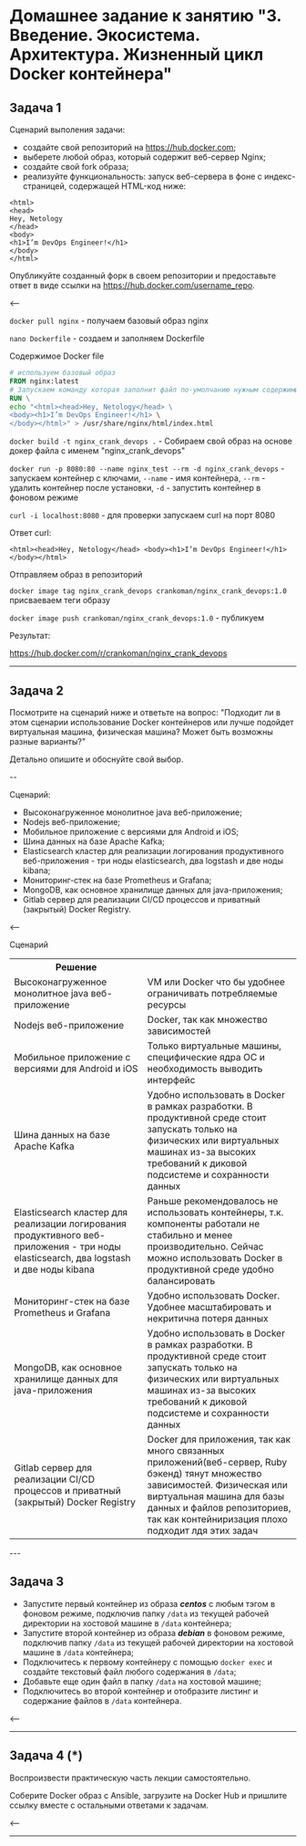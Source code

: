 # Домашнее задание к занятию "3. Введение. Экосистема. Архитектура. Жизненный цикл Docker контейнера"

## Задача 1

Сценарий выполения задачи:

- создайте свой репозиторий на https://hub.docker.com;
- выберете любой образ, который содержит веб-сервер Nginx;
- создайте свой fork образа;
- реализуйте функциональность:
запуск веб-сервера в фоне с индекс-страницей, содержащей HTML-код ниже:
```
<html>
<head>
Hey, Netology
</head>
<body>
<h1>I’m DevOps Engineer!</h1>
</body>
</html>
```
Опубликуйте созданный форк в своем репозитории и предоставьте ответ в виде ссылки на https://hub.docker.com/username_repo.

<--

`docker pull nginx` - получаем базовый образ nginx

`nano Dockerfile` - создаем и заполняем Dockerfile

Содержимое Docker file
```Dockerfile
# используем базовый образ 
FROM nginx:latest 
# Запускаем команду которая заполнит файл по-умолчанию нужным содержимым
RUN \
echo "<html><head>Hey, Netology</head> \ 
<body><h1>I’m DevOps Engineer!</h1> \
</body></html>" > /usr/share/nginx/html/index.html

```

`docker build -t nginx_crank_devops .` - Собираем свой образ на основе докер файла с именем "nginx_crank_devops"

`docker run -p 8080:80 --name nginx_test --rm -d nginx_crank_devops` - запускаем контейнер с ключами, `--name` - имя контейнера, `--rm` - удалить контейнер после установки,  `-d` - запустить контейнер в фоновом режиме

`curl -i localhost:8080` - для проверки запускаем curl на порт 8080

Ответ curl:

```
<html><head>Hey, Netology</head> <body><h1>I’m DevOps Engineer!</h1> </body></html>
```

Отправляем образ в репозиторий

`docker image tag nginx_crank_devops crankoman/nginx_crank_devops:1.0` присваеваем теги образу

`docker image push crankoman/nginx_crank_devops:1.0` - публикуем

Результат:

https://hub.docker.com/r/crankoman/nginx_crank_devops

---

## Задача 2

Посмотрите на сценарий ниже и ответьте на вопрос:
"Подходит ли в этом сценарии использование Docker контейнеров или лучше подойдет виртуальная машина, физическая машина? Может быть возможны разные варианты?"

Детально опишите и обоснуйте свой выбор.

--

Сценарий:

- Высоконагруженное монолитное java веб-приложение;
- Nodejs веб-приложение;
- Мобильное приложение c версиями для Android и iOS;
- Шина данных на базе Apache Kafka;
- Elasticsearch кластер для реализации логирования продуктивного веб-приложения - три ноды elasticsearch, два logstash и две ноды kibana;
- Мониторинг-стек на базе Prometheus и Grafana;
- MongoDB, как основное хранилище данных для java-приложения;
- Gitlab сервер для реализации CI/CD процессов и приватный (закрытый) Docker Registry.

<--

<table>
<tr>Сценарий</th><th>Решение</th></tr>
<tr><td>Высоконагруженное монолитное java веб-приложение</td><td>VM или Docker что бы удобнее ограничивать потребляемые ресурсы</td></tr>
<tr><td>Nodejs веб-приложение</td><td>Docker, так как множество зависимостей</td></tr>
<tr><td>Мобильное приложение c версиями для Android и iOS</td><td>Только виртуальные машины, специфические ядра ОС и необходимость выводить интерфейс</td></tr>
<tr><td>Шина данных на базе Apache Kafka</td><td>Удобно использовать в Docker в рамках разработки. В продуктивной среде стоит запускать только на физических или виртуальных машинах из-за высоких требований к диковой подсистеме и сохранности данных</td></tr>
<tr><td>Elasticsearch кластер для реализации логирования продуктивного веб-приложения - три ноды elasticsearch, два logstash и две ноды kibana</td><td>Раньше рекомендовалось не использовать контейнеры, т.к. компоненты работали не стабильно и менее производительно. Сейчас можно использовать Docker в продуктивной среде удобно балансировать</td></tr>
<tr><td>Мониторинг-стек на базе Prometheus и Grafana</td><td>Удобно использовать Docker. Удобнее масштабировать и некритична потеря данных</td></tr>
<tr><td>MongoDB, как основное хранилище данных для java-приложения</td><td>Удобно использовать в Docker в рамках разработки. В продуктивной среде стоит запускать только на физических или виртуальных машинах из-за высоких требований к диковой подсистеме и сохранности данных</td></tr>
<tr><td>Gitlab сервер для реализации CI/CD процессов и приватный (закрытый) Docker Registry</td><td>Docker для приложения, так как много связанных приложений(веб-сервер, Ruby бэкенд) тянут множество зависимостей. Физическая или виртуальная машина для базы данных и файлов репозиториев, так как контейниризация плохо подходит лдя этих задач</td></tr>
</table>
---

## Задача 3

- Запустите первый контейнер из образа ***centos*** c любым тэгом в фоновом режиме, подключив папку ```/data``` из текущей рабочей директории на хостовой машине в ```/data``` контейнера;
- Запустите второй контейнер из образа ***debian*** в фоновом режиме, подключив папку ```/data``` из текущей рабочей директории на хостовой машине в ```/data``` контейнера;
- Подключитесь к первому контейнеру с помощью ```docker exec``` и создайте текстовый файл любого содержания в ```/data```;
- Добавьте еще один файл в папку ```/data``` на хостовой машине;
- Подключитесь во второй контейнер и отобразите листинг и содержание файлов в ```/data``` контейнера.

<--

---
## Задача 4 (*)

Воспроизвести практическую часть лекции самостоятельно.

Соберите Docker образ с Ansible, загрузите на Docker Hub и пришлите ссылку вместе с остальными ответами к задачам.


<--

---